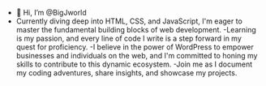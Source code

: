 - 👋 Hi, I’m @BigJworld
- Currently diving deep into HTML, CSS, and JavaScript, I'm eager to master the fundamental building blocks of web development.
-Learning is my passion, and every line of code I write is a step forward in my quest for proficiency. 
-I believe in the power of WordPress to empower businesses and individuals on the web, and I'm committed to honing my skills to contribute to this dynamic ecosystem.
-Join me as I document my coding adventures, share insights, and showcase my projects. 

<!---
BigJworld/BigJworld is a ✨ special ✨ repository because its `README.md` (this file) appears on your GitHub profile.
You can click the Preview link to take a look at your changes.
--->
